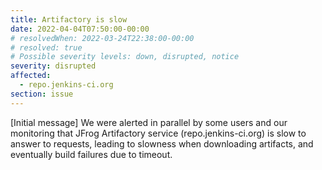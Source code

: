 ```yaml
---
title: Artifactory is slow
date: 2022-04-04T07:50:00-00:00
# resolvedWhen: 2022-03-24T22:38:00-00:00
# resolved: true
# Possible severity levels: down, disrupted, notice
severity: disrupted
affected:
  - repo.jenkins-ci.org
section: issue
---
```


[Initial message]
We were alerted in parallel by some users and our monitoring that JFrog Artifactory service (repo.jenkins-ci.org) is slow to answer to requests, leading to slowness when downloading artifacts, and eventually build failures due to timeout.
